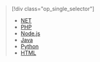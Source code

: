 > [!div class="op_single_selector"]
> * [NET](../articles/app-service/app-service-web-get-started-dotnet.md)
> * [PHP](../articles/app-service/app-service-web-get-started-php.md)
> * [Node.js](../articles/app-service/app-service-web-get-started-nodejs.md)
> * [Java](../articles/app-service/app-service-web-get-started-java.md)
> * [Python](../articles/app-service/app-service-web-get-started-python.md)
> * [HTML](../articles/app-service/app-service-web-get-started-html.md)
> 
> 

